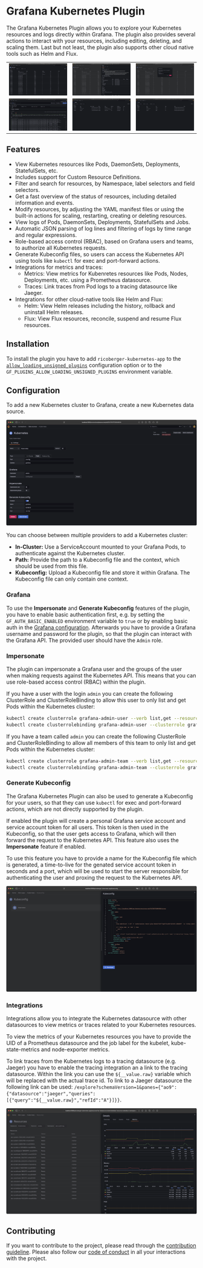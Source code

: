 # Grafana Kubernetes Plugin

The Grafana Kubernetes Plugin allows you to explore your Kubernetes resources
and logs directly within Grafana. The plugin also provides several actions to
interact with your resources, including editing, deleting, and scaling them.
Last but not least, the plugin also supports other cloud native tools such as
Helm and Flux.

<div align="center">
  <table>
    <tr>
      <td><img src="https://raw.githubusercontent.com/ricoberger/grafana-kubernetes-plugin/refs/heads/main/src/img/screenshots/kubernetes-resources.png" /></td>
      <td><img src="https://raw.githubusercontent.com/ricoberger/grafana-kubernetes-plugin/refs/heads/main/src/img/screenshots/kubernetes-resources-details.png" /></td>
      <td><img src="https://raw.githubusercontent.com/ricoberger/grafana-kubernetes-plugin/refs/heads/main/src/img/screenshots/kubernetes-resources-actions.png" /></td>
    </tr>
    <tr>
      <td><img src="https://raw.githubusercontent.com/ricoberger/grafana-kubernetes-plugin/refs/heads/main/src/img/screenshots/kubernetes-logs.png" /></td>
      <td><img src="https://raw.githubusercontent.com/ricoberger/grafana-kubernetes-plugin/refs/heads/main/src/img/screenshots/helm.png" /></td>
      <td><img src="https://raw.githubusercontent.com/ricoberger/grafana-kubernetes-plugin/refs/heads/main/src/img/screenshots/flux.png" /></td>
    </tr>
  </table>
</div>

## Features

- View Kubernetes resources like Pods, DaemonSets, Deployments, StatefulSets,
  etc.
- Includes support for Custom Resource Definitions.
- Filter and search for resources, by Namespace, label selectors and field
  selectors.
- Get a fast overview of the status of resources, including detailed information
  and events.
- Modify resources, by adjusting the YAML manifest files or using the built-in
  actions for scaling, restarting, creating or deleting resources.
- View logs of Pods, DaemonSets, Deployments, StatefulSets and Jobs.
- Automatic JSON parsing of log lines and filtering of logs by time range and
  regular expressions.
- Role-based access control (RBAC), based on Grafana users and teams, to
  authorize all Kubernetes requests.
- Generate Kubeconfig files, so users can access the Kubernetes API using tools
  like `kubectl` for exec and port-forward actions.
- Integrations for metrics and traces:
  - Metrics: View metrics for Kubenretes resources like Pods, Nodes,
    Deployments, etc. using a Prometheus datasource.
  - Traces: Link traces from Pod logs to a tracing datasource like Jaeger.
- Integrations for other cloud-native tools like Helm and Flux:
  - Helm: View Helm releases including the history, rollback and uninstall Helm
    releases.
  - Flux: View Flux resources, reconcile, suspend and resume Flux resources.

## Installation

To install the plugin you have to add `ricoberger-kubernetes-app` to the
[`allow_loading_unsigned_plugins`](https://grafana.com/docs/grafana/latest/setup-grafana/configure-grafana/#allow_loading_unsigned_plugins)
configuration option or to the `GF_PLUGINS_ALLOW_LOADING_UNSIGNED_PLUGINS`
environment variable.

## Configuration

To add a new Kubernetes cluster to Grafana, create a new Kubernetes data source.

![Datasource Configuration](https://raw.githubusercontent.com/ricoberger/grafana-kubernetes-plugin/refs/heads/main/src/img/screenshots/datasource-configuration.png)

You can choose between multiple providers to add a Kubernetes cluster:

- **In-Cluster:** Use a ServiceAccount mounted to your Grafana Pods, to
  authenticate against the Kubernetes cluster.
- **Path:** Provide the path to a Kubeconfig file and the context, which should
  be used from this file.
- **Kubeconfig:** Upload a Kubeconfig file and store it within Grafana. The
  Kubeconfig file can only contain one context.

### Grafana

To use the **Impersonate** and **Generate Kubeconfig** features of the plugin,
you have to enable basic authentication first, e.g. by setting the
`GF_AUTH_BASIC_ENABLED` environment variable to `true` or by enabling basic auth
in the
[Grafana configuration](https://grafana.com/docs/grafana/latest/setup-grafana/configure-security/configure-authentication/grafana/).
Afterwards you have to provide a Grafana username and password for the plugin,
so that the plugin can interact with the Grafana API. The provided user should
have the `Admin` role.

### Impersonate

The plugin can impersonate a Grafana user and the groups of the user when making
requests against the Kubernetes API. This means that you can use role-based
access control (RBAC) within the plugin.

If you have a user with the login `admin` you can create the following
ClusterRole and ClusterRoleBinding to allow this user to only list and get Pods
within the Kubernetes cluster:

```bash
kubectl create clusterrole grafana-admin-user --verb list,get --resource pods
kubectl create clusterrolebinding grafana-admin-user --clusterrole grafana-admin-user --user admin
```

If you have a team called `admin` you can create the following ClusterRole and
ClusterRoleBinding to allow all members of this team to only list and get Pods
within the Kubernetes cluster:

```bash
kubectl create clusterrole grafana-admin-team --verb list,get --resource pods
kubectl create clusterrolebinding grafana-admin-team --clusterrole grafana-admin-team --group admin
```

### Generate Kubeconfig

The Grafana Kubernetes Plugin can also be used to generate a Kubeconfig for your
users, so that they can use `kubectl` for exec and port-forward actions, which
are not directly supported by the plugin.

If enabled the plugin will create a personal Grafana service account and service
account token for all users. This token is then used in the Kubeconfig, so that
the user gets access to Grafana, which will then forward the request to the
Kubernetes API. This feature also uses the **Impersonate** feature if enabled.

To use this feature you have to provide a name for the Kubeconfig file which is
generated, a time-to-live for the genated service account token in seconds and a
port, which will be used to start the server responsible for authenticating the
user and proxing the request to the Kubernetes API.

![Kubeconfig](https://raw.githubusercontent.com/ricoberger/grafana-kubernetes-plugin/refs/heads/main/src/img/screenshots/kubeconfig.png)

### Integrations

Integrations allow you to integrate the Kubernetes datasource with other
datasources to view metrics or traces related to your Kubernetes resources.

To view the metrics of your Kubernetes resources you have to provide the UID of
a Prometheus datasource and the job label for the kubelet, kube-state-metrics
and node-exporter metrics.

To link traces from the Kubernetes logs to a tracing datasource (e.g. Jaeger)
you have to enable the tracing integration an a link to the tracing datasource.
Within the link you can use the `${__value.raw}` variable which will be replaced
with the actual trace id. To link to a Jaeger datasource the following link can
be used:
`/explore?schemaVersion=1&panes={"ao9":{"datasource":"jaeger","queries":[{"query":"${__value.raw}","refId":"A"}]}}`.

![Metrics](https://raw.githubusercontent.com/ricoberger/grafana-kubernetes-plugin/refs/heads/main/src/img/screenshots/kubernetes-resources-metrics.png)

## Contributing

If you want to contribute to the project, please read through the
[contribution guideline](https://github.com/ricoberger/grafana-kubernetes-plugin/blob/main/CONTRIBUTING.md).
Please also follow our
[code of conduct](https://github.com/ricoberger/grafana-kubernetes-plugin/blob/main/CODE_OF_CONDUCT.md)
in all your interactions with the project.
